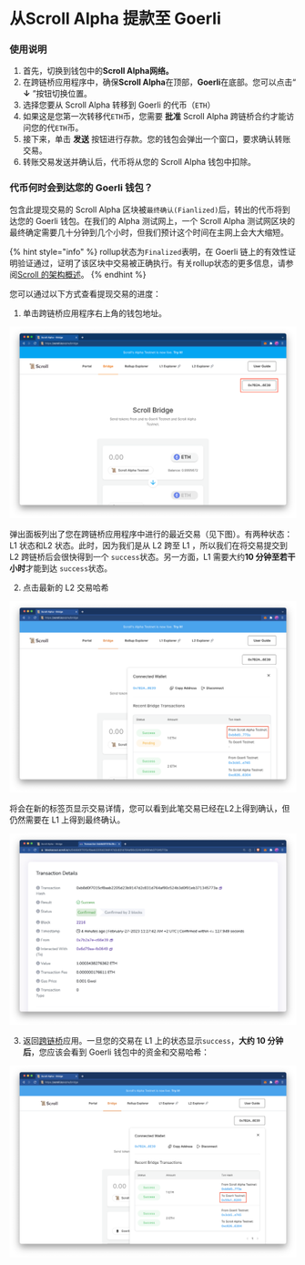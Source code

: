 # 从Scroll Alpha 提款至 Goerli

### 使用说明

1. 首先，切换到钱包中的**Scroll Alpha网络。**
2. 在跨链桥应用程序中，确保**Scroll Alpha**在顶部，**Goerli**在底部。您可以点击“ **↓** ”按钮切换位置。
3. 选择您要从 Scroll Alpha 转移到 Goerli 的代币（`ETH`）
4. 如果这是您第一次转移代`ETH`币，您需要 **批准** Scroll Alpha 跨链桥合约才能访问您的代`ETH`币。
5. 接下来，单击 **发送** 按钮进行存款。您的钱包会弹出一个窗口，要求确认转账交易。
6. 转账交易发送并确认后，代币将从您的 Scroll Alpha 钱包中扣除。

### 代币何时会到达您的 Goerli 钱包？

包含此提现交易的 Scroll Alpha 区块被`最终确认(Fianlized)`后，转出的代币将到达您的 Goerli 钱包。在我们的 Alpha 测试网上，一个 Scroll Alpha 测试网区块的最终确定需要几十分钟到几个小时，但我们预计这个时间在主网上会大大缩短。

{% hint style="info" %}
rollup状态为`Finalized`表明，在 Goerli 链上的有效性证明验证通过，证明了该区块中交易被正确执行。有关rollup状态的更多信息，请参阅[Scroll 的架构概述](https://scroll.mirror.xyz/nDAbJbSIJdQIWqp9kn8J0MVS4s6pYBwHmK7keidQs-k)。
{% endhint %}

您可以通过以下方式查看提现交易的进度：

1. 单击跨链桥应用程序右上角的钱包地址。

![](img/withdraw_1.png)

弹出面板列出了您在跨链桥应用程序中进行的最近交易（见下图）。有两种状态：L1 状态和L2 状态。此时，因为我们是从 L2 跨至 L1 ，所以我们在将交易提交到 L2 跨链桥后会很快得到一个 `success`状态。另一方面，L1 需要大约**10 分钟至若干小时**才能到达 `success`状态。

2. 点击最新的 L2 交易哈希

![](img/withdraw_2.png)

将会在新的标签页显示交易详情，您可以看到此笔交易已经在L2上得到确认，但仍然需要在 L1 上得到最终确认。 

![](img/withdraw_3.png)


3. 返回[跨链桥](https://scroll.io/prealpha/bridge)应用。一旦您的交易在 L1 上的状态显示`success`，**大约 10 分钟后**，您应该会看到 Goerli 钱包中的资金和交易哈希：

![](img/withdraw_4.png)
